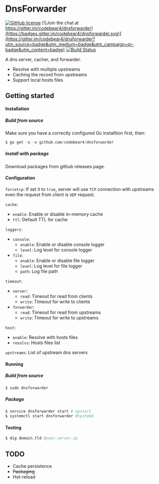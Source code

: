 # DnsForwarder

[![GitHub license](https://img.shields.io/badge/license-MIT-blue.svg)](https://raw.githubusercontent.com/codebear4/dnsforwarder/master/LICENSE)
[![Join the chat at https://gitter.im/codebear4/dnsforwarder](https://badges.gitter.im/codebear4/dnsforwarder.svg)](https://gitter.im/codebear4/dnsforwarder?utm_source=badge&utm_medium=badge&utm_campaign=pr-badge&utm_content=badge)
[![Build Status](https://semaphoreci.com/api/v1/codebear4/dnsforwarder/branches/master/shields_badge.svg)](https://semaphoreci.com/codebear4/dnsforwarder)

A dns server, cacher, and forwarder.
* Resolve with multiple upstreams
* Caching the record from upstreams
* Support local hosts files

## Getting started
#### Installation
##### Build from source
Make sure you have a correctly configured Go installtion first, then:
```s
$ go get -u -v github.com/codebear4/dnsforwarder
```

##### Install with package
Download packages from github releases page.

#### Configuration
`forcetcp`: If set it to `true`, server will use `TCP` connection with upstreams even the request from      client is `UDP` request.

`cache`:
* `enable`: Enable or disable in-memory cache
* `ttl`: Default TTL for cache

`loggers`:
* `console`:
    * `enable`: Enable or disable console logger
    * `level`: Log level for console logger
* `file`:
    * `enable`: Enable or disable file logger
    * `level`: Log level for file logger
    * `path`: Log file path

`timeout`:
* `server`:
    * `read`: Timeout for read from clients
    * `write`: Timeout for write to clients
* `forwarder`:
    * `read`: Timeout for read from upstreams
    * `write`: Timeout for write to upstreams

`host`:
* `enable`: Resolve with hosts files
* `resolvs`: Hosts files list

`upstreams`: List of upstream dns servers

#### Running

##### Build from source
```s
$ sudo dnsforwarder
```

##### Package
```s
$ service dnsforwarder start # upstart
$ systemctl start dnsforwarder #systemd
```

#### Testing
```s
$ dig domain.tld @your.server.ip
```

## TODO
* Cache persistence
* ~~Packaging~~
* Hot-reload

